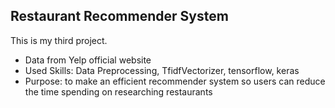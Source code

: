 ## Restaurant Recommender System

This is my third project.
- Data from Yelp official website
- Used Skills: Data Preprocessing, TfidfVectorizer, tensorflow, keras
- Purpose: to make an efficient recommender system so users can reduce the time spending on researching restaurants
